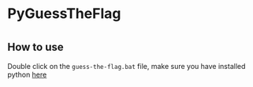 # PyGuessTheFlag
#
## How to use
Double click on the `guess-the-flag.bat` file, make sure you have installed python [here](https://www.python.org/ftp/python/3.10.7/python-3.10.7-amd64.exe)
